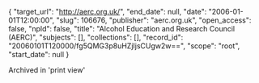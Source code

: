 {
  "target_url": "http://aerc.org.uk/", 
  "end_date": null, 
  "date": "2006-01-01T12:00:00", 
  "slug": 106676, 
  "publisher": "aerc.org.uk", 
  "open_access": false, 
  "npld": false, 
  "title": "Alcohol Education and Research Council (AERC)", 
  "subjects": [], 
  "collections": [], 
  "record_id": "20060101T120000/fg5QMG3p8uHZjIjsCUgw2w==", 
  "scope": "root", 
  "start_date": null
}

Archived in 'print view'